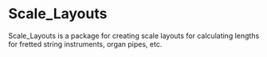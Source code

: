 # Scale_Layouts
Scale_Layouts is a package for creating scale layouts for calculating lengths for fretted string instruments, organ pipes, etc.
